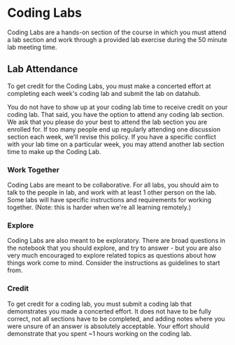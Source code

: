 # Coding Labs

Coding Labs are a hands-on section of the course in which you must attend a lab section and work through a provided lab exercise during the 50 minute lab meeting time.

## Lab Attendance

To get credit for the Coding Labs, you must make a concerted effort at completing each week's coding lab and submit the lab on datahub. 

You do not have to show up at your coding lab time to receive credit on your coding lab. That said, you have the option to attend any coding lab section. We ask that you please do your best to attend the lab section you are enrolled for. If too many people end up regularly attending one discussion section each week, we'll revise this policy. If you have a specific conflict with your lab time on a particular week, you may attend another lab section time to make up the Coding Lab.

### Work Together

Coding Labs are meant to be collaborative. For all labs, you should aim to talk to the people in lab, and work with at least 1 other person on the lab. Some labs will have specific instructions and requirements for working together. (Note: this is harder when we're all learning remotely.)

### Explore

Coding Labs are also meant to be exploratory. There are broad questions in the notebook that you should explore, and try to answer - but you are also very much encouraged to explore related topics as questions about how things work come to mind. Consider the instructions as guidelines to start from. 

### Credit

To get credit for a coding lab, you must submit a coding lab that demonstrates you made a concerted effort. It does not have to be fully correct, not all sections have to be completed, and adding notes where you were unsure of an answer is absolutely acceptable. Your effort should demonstrate that you spent ~1 hours working on the coding lab. 